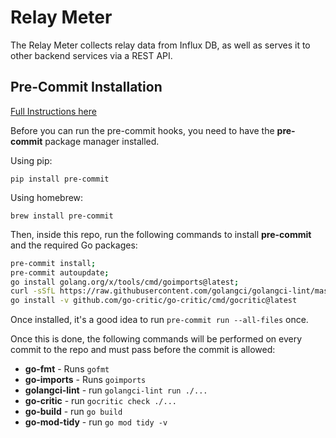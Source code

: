 # Relay Meter

The Relay Meter collects relay data from Influx DB, as well as serves it to other backend services via a REST API.

## Pre-Commit Installation

[Full Instructions here](https://pre-commit.com/#install)

Before you can run the pre-commit hooks, you need to have the **pre-commit** package manager installed.

Using pip:

`pip install pre-commit`

Using homebrew:

`brew install pre-commit`

Then, inside this repo, run the following commands to install **pre-commit** and the required Go packages:

```bash
pre-commit install;
pre-commit autoupdate;
go install golang.org/x/tools/cmd/goimports@latest;
curl -sSfL https://raw.githubusercontent.com/golangci/golangci-lint/master/install.sh | sh -s -- -b $(go env GOPATH)/bin v1.49.0;
go install -v github.com/go-critic/go-critic/cmd/gocritic@latest
```

Once installed, it's a good idea to run `pre-commit run --all-files` once.

Once this is done, the following commands will be performed on every commit to the repo and must pass before the commit is allowed:

- **go-fmt** - Runs `gofmt`
- **go-imports** - Runs `goimports`
- **golangci-lint** - run `golangci-lint run ./...`
- **go-critic** - run `gocritic check ./...`
- **go-build** - run `go build`
- **go-mod-tidy** - run `go mod tidy -v`
